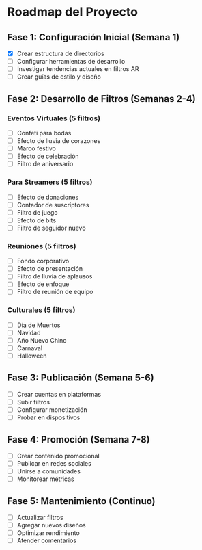 # Roadmap del Proyecto

## Fase 1: Configuración Inicial (Semana 1)
- [x] Crear estructura de directorios
- [ ] Configurar herramientas de desarrollo
- [ ] Investigar tendencias actuales en filtros AR
- [ ] Crear guías de estilo y diseño

## Fase 2: Desarrollo de Filtros (Semanas 2-4)
### Eventos Virtuales (5 filtros)
- [ ] Confeti para bodas
- [ ] Efecto de lluvia de corazones
- [ ] Marco festivo
- [ ] Efecto de celebración
- [ ] Filtro de aniversario

### Para Streamers (5 filtros)
- [ ] Efecto de donaciones
- [ ] Contador de suscriptores
- [ ] Filtro de juego
- [ ] Efecto de bits
- [ ] Filtro de seguidor nuevo

### Reuniones (5 filtros)
- [ ] Fondo corporativo
- [ ] Efecto de presentación
- [ ] Filtro de lluvia de aplausos
- [ ] Efecto de enfoque
- [ ] Filtro de reunión de equipo

### Culturales (5 filtros)
- [ ] Día de Muertos
- [ ] Navidad
- [ ] Año Nuevo Chino
- [ ] Carnaval
- [ ] Halloween

## Fase 3: Publicación (Semana 5-6)
- [ ] Crear cuentas en plataformas
- [ ] Subir filtros
- [ ] Configurar monetización
- [ ] Probar en dispositivos

## Fase 4: Promoción (Semana 7-8)
- [ ] Crear contenido promocional
- [ ] Publicar en redes sociales
- [ ] Unirse a comunidades
- [ ] Monitorear métricas

## Fase 5: Mantenimiento (Continuo)
- [ ] Actualizar filtros
- [ ] Agregar nuevos diseños
- [ ] Optimizar rendimiento
- [ ] Atender comentarios
